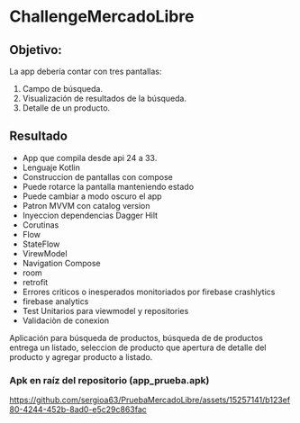# ChallengeMercadoLibre

## Objetivo:

La app debería contar con tres pantallas:
1. Campo de búsqueda.
2. Visualización de resultados de la búsqueda.
3. Detalle de un producto.
  
## Resultado

* App que compila desde api 24 a 33.
* Lenguaje Kotlin
* Construccion de pantallas con compose
* Puede rotarce la pantalla manteniendo estado
* Puede cambiar a modo oscuro el app
* Patron MVVM con catalog version
* Inyeccion dependencias Dagger Hilt
* Corutinas
* Flow
* StateFlow
* VirewModel
* Navigation Compose
* room
* retrofit
* Errores criticos o inesperados monitoriados por firebase crashlytics
* firebase analytics
* Test Unitarios para viewmodel y repositories
* Validaciòn de conexion

Aplicación para búsqueda de productos, búsqueda de de productos entrega un listado, seleccion de producto que apertura de detalle del producto y agregar producto a listado.

### Apk en raíz del repositorio (app_prueba.apk)

https://github.com/sergioa63/PruebaMercadoLibre/assets/15257141/b123ef80-4244-452b-8ad0-e5c29c863fac


